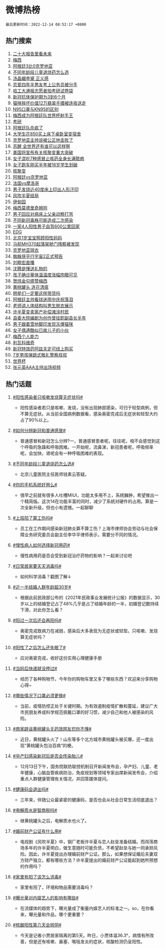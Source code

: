 # 微博热榜

`最后更新时间：2022-12-14 08:52:17 +0800`

## 热门搜索

1. [二十大报告里看未来](https://m.weibo.cn/search?containerid=100103type%3D1%26t%3D10%26q%3D%23%E4%BA%8C%E5%8D%81%E5%A4%A7%E6%8A%A5%E5%91%8A%E9%87%8C%E7%9C%8B%E6%9C%AA%E6%9D%A5%23&stream_entry_id=51&isnewpage=1&extparam=seat%3D1%26pos%3D0%26filter_type%3Drealtimehot%26dgr%3D0%26c_type%3D51%26cate%3D10103%26display_time%3D1670979135%26pre_seqid%3D16709791352219258161148&luicode=10000011&lfid=106003type%253D25%2526t%253D3%2526disable_hot%253D1%2526filter_type%253Drealtimehot)
1. [梅西](https://m.weibo.cn/search?containerid=100103type%3D1%26t%3D10%26q%3D%23%E6%A2%85%E8%A5%BF%23&stream_entry_id=31&isnewpage=1&extparam=seat%3D1%26pos%3D0%26q%3D%2523%25E6%25A2%2585%25E8%25A5%25BF%2523%26realpos%3D1%26dgr%3D0%26c_type%3D31%26cate%3D5001%26flag%3D16%26filter_type%3Drealtimehot%26lcate%3D5001%26band_rank%3D1%26display_time%3D1670979135%26pre_seqid%3D16709791352219258161148&luicode=10000011&lfid=106003type%253D25%2526t%253D3%2526disable_hot%253D1%2526filter_type%253Drealtimehot)
1. [阿根廷3比0克罗地亚](https://m.weibo.cn/search?containerid=100103type%3D1%26t%3D10%26q%3D%23%E9%98%BF%E6%A0%B9%E5%BB%B73%E6%AF%940%E5%85%8B%E7%BD%97%E5%9C%B0%E4%BA%9A%23&stream_entry_id=31&isnewpage=1&extparam=seat%3D1%26pos%3D1%26q%3D%2523%25E9%2598%25BF%25E6%25A0%25B9%25E5%25BB%25B73%25E6%25AF%25940%25E5%2585%258B%25E7%25BD%2597%25E5%259C%25B0%25E4%25BA%259A%2523%26realpos%3D2%26dgr%3D0%26c_type%3D31%26cate%3D5001%26flag%3D16%26filter_type%3Drealtimehot%26lcate%3D5001%26band_rank%3D2%26display_time%3D1670979135%26pre_seqid%3D16709791352219258161148&luicode=10000011&lfid=106003type%253D25%2526t%253D3%2526disable_hot%253D1%2526filter_type%253Drealtimehot)
1. [不同年龄段儿童退烧药怎么选](https://m.weibo.cn/search?containerid=100103type%3D1%26t%3D10%26q%3D%23%E4%B8%8D%E5%90%8C%E5%B9%B4%E9%BE%84%E6%AE%B5%E5%84%BF%E7%AB%A5%E9%80%80%E7%83%A7%E8%8D%AF%E6%80%8E%E4%B9%88%E9%80%89%23&stream_entry_id=31&isnewpage=1&extparam=seat%3D1%26pos%3D2%26q%3D%2523%25E4%25B8%258D%25E5%2590%258C%25E5%25B9%25B4%25E9%25BE%2584%25E6%25AE%25B5%25E5%2584%25BF%25E7%25AB%25A5%25E9%2580%2580%25E7%2583%25A7%25E8%258D%25AF%25E6%2580%258E%25E4%25B9%2588%25E9%2580%2589%2523%26realpos%3D3%26dgr%3D0%26c_type%3D31%26cate%3D5001%26flag%3D0%26filter_type%3Drealtimehot%26lcate%3D5001%26band_rank%3D3%26display_time%3D1670979135%26pre_seqid%3D16709791352219258161148&luicode=10000011&lfid=106003type%253D25%2526t%253D3%2526disable_hot%253D1%2526filter_type%253Drealtimehot)
1. [汤晶媚李黛 正义感](https://m.weibo.cn/search?containerid=100103type%3D1%26t%3D10%26q%3D%23%E6%B1%A4%E6%99%B6%E5%AA%9A%E6%9D%8E%E9%BB%9B+%E6%AD%A3%E4%B9%89%E6%84%9F%23&stream_entry_id=31&isnewpage=1&extparam=seat%3D1%26pos%3D3%26q%3D%2523%25E6%25B1%25A4%25E6%2599%25B6%25E5%25AA%259A%25E6%259D%258E%25E9%25BB%259B%2520%25E6%25AD%25A3%25E4%25B9%2589%25E6%2584%259F%2523%26dgr%3D0%26c_type%3D31%26cate%3D5001%26filter_type%3Drealtimehot%26lcate%3D5001%26band_rank%3D4%26topic_ad%3D1%26adid%3D174926%26display_time%3D1670979135%26pre_seqid%3D16709791352219258161148&luicode=10000011&lfid=106003type%253D25%2526t%253D3%2526disable_hot%253D1%2526filter_type%253Drealtimehot)
1. [恋爱四年半男友考上公务员被分手](https://m.weibo.cn/search?containerid=100103type%3D1%26t%3D10%26q%3D%23%E6%81%8B%E7%88%B1%E5%9B%9B%E5%B9%B4%E5%8D%8A%E7%94%B7%E5%8F%8B%E8%80%83%E4%B8%8A%E5%85%AC%E5%8A%A1%E5%91%98%E8%A2%AB%E5%88%86%E6%89%8B%23&stream_entry_id=31&isnewpage=1&extparam=seat%3D1%26pos%3D4%26q%3D%2523%25E6%2581%258B%25E7%2588%25B1%25E5%259B%259B%25E5%25B9%25B4%25E5%258D%258A%25E7%2594%25B7%25E5%258F%258B%25E8%2580%2583%25E4%25B8%258A%25E5%2585%25AC%25E5%258A%25A1%25E5%2591%2598%25E8%25A2%25AB%25E5%2588%2586%25E6%2589%258B%2523%26realpos%3D4%26dgr%3D0%26c_type%3D31%26cate%3D5001%26flag%3D1%26filter_type%3Drealtimehot%26lcate%3D5001%26band_rank%3D4%26display_time%3D1670979135%26pre_seqid%3D16709791352219258161148&luicode=10000011&lfid=106003type%253D25%2526t%253D3%2526disable_hot%253D1%2526filter_type%253Drealtimehot)
1. [哈工大通报志愿者拍考研试卷袋](https://m.weibo.cn/search?containerid=100103type%3D1%26t%3D10%26q%3D%23%E5%93%88%E5%B7%A5%E5%A4%A7%E9%80%9A%E6%8A%A5%E5%BF%97%E6%84%BF%E8%80%85%E6%8B%8D%E8%80%83%E7%A0%94%E8%AF%95%E5%8D%B7%E8%A2%8B%23&stream_entry_id=31&isnewpage=1&extparam=seat%3D1%26pos%3D5%26q%3D%2523%25E5%2593%2588%25E5%25B7%25A5%25E5%25A4%25A7%25E9%2580%259A%25E6%258A%25A5%25E5%25BF%2597%25E6%2584%25BF%25E8%2580%2585%25E6%258B%258D%25E8%2580%2583%25E7%25A0%2594%25E8%25AF%2595%25E5%258D%25B7%25E8%25A2%258B%2523%26realpos%3D5%26dgr%3D0%26c_type%3D31%26cate%3D5001%26flag%3D1%26filter_type%3Drealtimehot%26lcate%3D5001%26band_rank%3D5%26display_time%3D1670979135%26pre_seqid%3D16709791352219258161148&luicode=10000011&lfid=106003type%253D25%2526t%253D3%2526disable_hot%253D1%2526filter_type%253Drealtimehot)
1. [新冠抗体保护期为3到6个月](https://m.weibo.cn/search?containerid=100103type%3D1%26t%3D10%26q%3D%23%E6%96%B0%E5%86%A0%E6%8A%97%E4%BD%93%E4%BF%9D%E6%8A%A4%E6%9C%9F%E4%B8%BA3%E5%88%B06%E4%B8%AA%E6%9C%88%23&stream_entry_id=31&isnewpage=1&extparam=seat%3D1%26pos%3D6%26q%3D%2523%25E6%2596%25B0%25E5%2586%25A0%25E6%258A%2597%25E4%25BD%2593%25E4%25BF%259D%25E6%258A%25A4%25E6%259C%259F%25E4%25B8%25BA3%25E5%2588%25B06%25E4%25B8%25AA%25E6%259C%2588%2523%26realpos%3D6%26dgr%3D0%26c_type%3D31%26cate%3D5001%26flag%3D1%26filter_type%3Drealtimehot%26lcate%3D5001%26band_rank%3D6%26display_time%3D1670979135%26pre_seqid%3D16709791352219258161148&luicode=10000011&lfid=106003type%253D25%2526t%253D3%2526disable_hot%253D1%2526filter_type%253Drealtimehot)
1. [猫咪摔坏价值12万翡翠手镯被连夜送走](https://m.weibo.cn/search?containerid=100103type%3D1%26t%3D10%26q%3D%23%E7%8C%AB%E5%92%AA%E6%91%94%E5%9D%8F%E4%BB%B7%E5%80%BC12%E4%B8%87%E7%BF%A1%E7%BF%A0%E6%89%8B%E9%95%AF%E8%A2%AB%E8%BF%9E%E5%A4%9C%E9%80%81%E8%B5%B0%23&stream_entry_id=31&isnewpage=1&extparam=seat%3D1%26pos%3D7%26q%3D%2523%25E7%258C%25AB%25E5%2592%25AA%25E6%2591%2594%25E5%259D%258F%25E4%25BB%25B7%25E5%2580%25BC12%25E4%25B8%2587%25E7%25BF%25A1%25E7%25BF%25A0%25E6%2589%258B%25E9%2595%25AF%25E8%25A2%25AB%25E8%25BF%259E%25E5%25A4%259C%25E9%2580%2581%25E8%25B5%25B0%2523%26realpos%3D7%26dgr%3D0%26c_type%3D31%26cate%3D5001%26flag%3D1%26filter_type%3Drealtimehot%26lcate%3D5001%26band_rank%3D7%26display_time%3D1670979135%26pre_seqid%3D16709791352219258161148&luicode=10000011&lfid=106003type%253D25%2526t%253D3%2526disable_hot%253D1%2526filter_type%253Drealtimehot)
1. [N95口罩与KN95的区别](https://m.weibo.cn/search?containerid=100103type%3D1%26t%3D10%26q%3D%23N95%E5%8F%A3%E7%BD%A9%E4%B8%8EKN95%E7%9A%84%E5%8C%BA%E5%88%AB%23&stream_entry_id=31&isnewpage=1&extparam=seat%3D1%26pos%3D8%26q%3D%2523N95%25E5%258F%25A3%25E7%25BD%25A9%25E4%25B8%258EKN95%25E7%259A%2584%25E5%258C%25BA%25E5%2588%25AB%2523%26realpos%3D8%26dgr%3D0%26c_type%3D31%26cate%3D5001%26flag%3D16%26filter_type%3Drealtimehot%26lcate%3D5001%26band_rank%3D8%26display_time%3D1670979135%26pre_seqid%3D16709791352219258161148&luicode=10000011&lfid=106003type%253D25%2526t%253D3%2526disable_hot%253D1%2526filter_type%253Drealtimehot)
1. [梅西成为阿根廷队世界杯射手王](https://m.weibo.cn/search?containerid=100103type%3D1%26t%3D10%26q%3D%23%E6%A2%85%E8%A5%BF%E6%88%90%E4%B8%BA%E9%98%BF%E6%A0%B9%E5%BB%B7%E9%98%9F%E4%B8%96%E7%95%8C%E6%9D%AF%E5%B0%84%E6%89%8B%E7%8E%8B%23&stream_entry_id=31&isnewpage=1&extparam=seat%3D1%26pos%3D9%26q%3D%2523%25E6%25A2%2585%25E8%25A5%25BF%25E6%2588%2590%25E4%25B8%25BA%25E9%2598%25BF%25E6%25A0%25B9%25E5%25BB%25B7%25E9%2598%259F%25E4%25B8%2596%25E7%2595%258C%25E6%259D%25AF%25E5%25B0%2584%25E6%2589%258B%25E7%258E%258B%2523%26realpos%3D9%26dgr%3D0%26c_type%3D31%26cate%3D5001%26flag%3D0%26filter_type%3Drealtimehot%26lcate%3D5001%26band_rank%3D9%26display_time%3D1670979135%26pre_seqid%3D16709791352219258161148&luicode=10000011&lfid=106003type%253D25%2526t%253D3%2526disable_hot%253D1%2526filter_type%253Drealtimehot)
1. [考研](https://m.weibo.cn/search?containerid=100103type%3D1%26t%3D10%26q%3D%E8%80%83%E7%A0%94&stream_entry_id=31&isnewpage=1&extparam=seat%3D1%26pos%3D10%26q%3D%25E8%2580%2583%25E7%25A0%2594%26realpos%3D10%26dgr%3D0%26c_type%3D31%26cate%3D5001%26flag%3D1%26filter_type%3Drealtimehot%26lcate%3D5001%26band_rank%3D10%26display_time%3D1670979135%26pre_seqid%3D16709791352219258161148&luicode=10000011&lfid=106003type%253D25%2526t%253D3%2526disable_hot%253D1%2526filter_type%253Drealtimehot)
1. [阿根廷队杀疯了](https://m.weibo.cn/search?containerid=100103type%3D1%26t%3D10%26q%3D%23%E9%98%BF%E6%A0%B9%E5%BB%B7%E9%98%9F%E6%9D%80%E7%96%AF%E4%BA%86%23&stream_entry_id=31&isnewpage=1&extparam=seat%3D1%26pos%3D11%26q%3D%2523%25E9%2598%25BF%25E6%25A0%25B9%25E5%25BB%25B7%25E9%2598%259F%25E6%259D%2580%25E7%2596%25AF%25E4%25BA%2586%2523%26realpos%3D11%26dgr%3D0%26c_type%3D31%26cate%3D5001%26flag%3D0%26filter_type%3Drealtimehot%26lcate%3D5001%26band_rank%3D11%26display_time%3D1670979135%26pre_seqid%3D16709791352219258161148&luicode=10000011&lfid=106003type%253D25%2526t%253D3%2526disable_hot%253D1%2526filter_type%253Drealtimehot)
1. [大学生花850买上床下桌卧室变宿舍](https://m.weibo.cn/search?containerid=100103type%3D1%26t%3D10%26q%3D%23%E5%A4%A7%E5%AD%A6%E7%94%9F%E8%8A%B1850%E4%B9%B0%E4%B8%8A%E5%BA%8A%E4%B8%8B%E6%A1%8C%E5%8D%A7%E5%AE%A4%E5%8F%98%E5%AE%BF%E8%88%8D%23&stream_entry_id=31&isnewpage=1&extparam=seat%3D1%26pos%3D12%26q%3D%2523%25E5%25A4%25A7%25E5%25AD%25A6%25E7%2594%259F%25E8%258A%25B1850%25E4%25B9%25B0%25E4%25B8%258A%25E5%25BA%258A%25E4%25B8%258B%25E6%25A1%258C%25E5%258D%25A7%25E5%25AE%25A4%25E5%258F%2598%25E5%25AE%25BF%25E8%2588%258D%2523%26realpos%3D12%26dgr%3D0%26c_type%3D31%26cate%3D5001%26flag%3D1%26filter_type%3Drealtimehot%26lcate%3D5001%26band_rank%3D12%26display_time%3D1670979135%26pre_seqid%3D16709791352219258161148&luicode=10000011&lfid=106003type%253D25%2526t%253D3%2526disable_hot%253D1%2526filter_type%253Drealtimehot)
1. [克罗地亚主帅说被公正地击败了](https://m.weibo.cn/search?containerid=100103type%3D1%26t%3D10%26q%3D%23%E5%85%8B%E7%BD%97%E5%9C%B0%E4%BA%9A%E4%B8%BB%E5%B8%85%E8%AF%B4%E8%A2%AB%E5%85%AC%E6%AD%A3%E5%9C%B0%E5%87%BB%E8%B4%A5%E4%BA%86%23&stream_entry_id=31&isnewpage=1&extparam=seat%3D1%26pos%3D13%26q%3D%2523%25E5%2585%258B%25E7%25BD%2597%25E5%259C%25B0%25E4%25BA%259A%25E4%25B8%25BB%25E5%25B8%2585%25E8%25AF%25B4%25E8%25A2%25AB%25E5%2585%25AC%25E6%25AD%25A3%25E5%259C%25B0%25E5%2587%25BB%25E8%25B4%25A5%25E4%25BA%2586%2523%26realpos%3D13%26dgr%3D0%26c_type%3D31%26cate%3D5001%26flag%3D1%26filter_type%3Drealtimehot%26lcate%3D5001%26band_rank%3D13%26display_time%3D1670979135%26pre_seqid%3D16709791352219258161148&luicode=10000011&lfid=106003type%253D25%2526t%253D3%2526disable_hot%253D1%2526filter_type%253Drealtimehot)
1. [苏醒 全世界还有谁可以这样啊](https://m.weibo.cn/search?containerid=100103type%3D1%26t%3D10%26q%3D%E8%8B%8F%E9%86%92+%E5%85%A8%E4%B8%96%E7%95%8C%E8%BF%98%E6%9C%89%E8%B0%81%E5%8F%AF%E4%BB%A5%E8%BF%99%E6%A0%B7%E5%95%8A&stream_entry_id=31&isnewpage=1&extparam=seat%3D1%26pos%3D14%26q%3D%25E8%258B%258F%25E9%2586%2592%2520%25E5%2585%25A8%25E4%25B8%2596%25E7%2595%258C%25E8%25BF%2598%25E6%259C%2589%25E8%25B0%2581%25E5%258F%25AF%25E4%25BB%25A5%25E8%25BF%2599%25E6%25A0%25B7%25E5%2595%258A%26realpos%3D14%26dgr%3D0%26c_type%3D31%26cate%3D5001%26flag%3D1%26filter_type%3Drealtimehot%26lcate%3D5001%26band_rank%3D14%26display_time%3D1670979135%26pre_seqid%3D16709791352219258161148&luicode=10000011&lfid=106003type%253D25%2526t%253D3%2526disable_hot%253D1%2526filter_type%253Drealtimehot)
1. [美国将宣布有关核聚变重大突破](https://m.weibo.cn/search?containerid=100103type%3D1%26t%3D10%26q%3D%23%E7%BE%8E%E5%9B%BD%E5%B0%86%E5%AE%A3%E5%B8%83%E6%9C%89%E5%85%B3%E6%A0%B8%E8%81%9A%E5%8F%98%E9%87%8D%E5%A4%A7%E7%AA%81%E7%A0%B4%23&stream_entry_id=31&isnewpage=1&extparam=seat%3D1%26pos%3D15%26q%3D%2523%25E7%25BE%258E%25E5%259B%25BD%25E5%25B0%2586%25E5%25AE%25A3%25E5%25B8%2583%25E6%259C%2589%25E5%2585%25B3%25E6%25A0%25B8%25E8%2581%259A%25E5%258F%2598%25E9%2587%258D%25E5%25A4%25A7%25E7%25AA%2581%25E7%25A0%25B4%2523%26realpos%3D15%26dgr%3D0%26c_type%3D31%26cate%3D5001%26flag%3D1%26filter_type%3Drealtimehot%26lcate%3D5001%26band_rank%3D15%26display_time%3D1670979135%26pre_seqid%3D16709791352219258161148&luicode=10000011&lfid=106003type%253D25%2526t%253D3%2526disable_hot%253D1%2526filter_type%253Drealtimehot)
1. [女子混吃7种感冒止咳药全身长满脓疱](https://m.weibo.cn/search?containerid=100103type%3D1%26t%3D10%26q%3D%23%E5%A5%B3%E5%AD%90%E6%B7%B7%E5%90%837%E7%A7%8D%E6%84%9F%E5%86%92%E6%AD%A2%E5%92%B3%E8%8D%AF%E5%85%A8%E8%BA%AB%E9%95%BF%E6%BB%A1%E8%84%93%E7%96%B1%23&stream_entry_id=31&isnewpage=1&extparam=seat%3D1%26pos%3D16%26q%3D%2523%25E5%25A5%25B3%25E5%25AD%2590%25E6%25B7%25B7%25E5%2590%25837%25E7%25A7%258D%25E6%2584%259F%25E5%2586%2592%25E6%25AD%25A2%25E5%2592%25B3%25E8%258D%25AF%25E5%2585%25A8%25E8%25BA%25AB%25E9%2595%25BF%25E6%25BB%25A1%25E8%2584%2593%25E7%2596%25B1%2523%26realpos%3D16%26dgr%3D0%26c_type%3D31%26cate%3D5001%26flag%3D0%26filter_type%3Drealtimehot%26lcate%3D5001%26band_rank%3D16%26display_time%3D1670979135%26pre_seqid%3D16709791352219258161148&luicode=10000011&lfid=106003type%253D25%2526t%253D3%2526disable_hot%253D1%2526filter_type%253Drealtimehot)
1. [女子跑车刚买半年被16岁学生划破](https://m.weibo.cn/search?containerid=100103type%3D1%26t%3D10%26q%3D%23%E5%A5%B3%E5%AD%90%E8%B7%91%E8%BD%A6%E5%88%9A%E4%B9%B0%E5%8D%8A%E5%B9%B4%E8%A2%AB16%E5%B2%81%E5%AD%A6%E7%94%9F%E5%88%92%E7%A0%B4%23&stream_entry_id=31&isnewpage=1&extparam=seat%3D1%26pos%3D17%26q%3D%2523%25E5%25A5%25B3%25E5%25AD%2590%25E8%25B7%2591%25E8%25BD%25A6%25E5%2588%259A%25E4%25B9%25B0%25E5%258D%258A%25E5%25B9%25B4%25E8%25A2%25AB16%25E5%25B2%2581%25E5%25AD%25A6%25E7%2594%259F%25E5%2588%2592%25E7%25A0%25B4%2523%26realpos%3D17%26dgr%3D0%26c_type%3D31%26cate%3D5001%26flag%3D1%26filter_type%3Drealtimehot%26lcate%3D5001%26band_rank%3D17%26display_time%3D1670979135%26pre_seqid%3D16709791352219258161148&luicode=10000011&lfid=106003type%253D25%2526t%253D3%2526disable_hot%253D1%2526filter_type%253Drealtimehot)
1. [核聚变](https://m.weibo.cn/search?containerid=100103type%3D1%26t%3D10%26q%3D%E6%A0%B8%E8%81%9A%E5%8F%98&stream_entry_id=31&isnewpage=1&extparam=seat%3D1%26pos%3D18%26q%3D%25E6%25A0%25B8%25E8%2581%259A%25E5%258F%2598%26realpos%3D18%26dgr%3D0%26c_type%3D31%26cate%3D5001%26flag%3D1%26filter_type%3Drealtimehot%26lcate%3D5001%26band_rank%3D18%26display_time%3D1670979135%26pre_seqid%3D16709791352219258161148&luicode=10000011&lfid=106003type%253D25%2526t%253D3%2526disable_hot%253D1%2526filter_type%253Drealtimehot)
1. [阿根廷vs克罗地亚](https://m.weibo.cn/search?containerid=100103type%3D1%26t%3D10%26q%3D%23%E9%98%BF%E6%A0%B9%E5%BB%B7vs%E5%85%8B%E7%BD%97%E5%9C%B0%E4%BA%9A%23&stream_entry_id=31&isnewpage=1&extparam=seat%3D1%26pos%3D19%26q%3D%2523%25E9%2598%25BF%25E6%25A0%25B9%25E5%25BB%25B7vs%25E5%2585%258B%25E7%25BD%2597%25E5%259C%25B0%25E4%25BA%259A%2523%26realpos%3D19%26dgr%3D0%26c_type%3D31%26cate%3D5001%26flag%3D0%26filter_type%3Drealtimehot%26lcate%3D5001%26band_rank%3D19%26display_time%3D1670979135%26pre_seqid%3D16709791352219258161148&luicode=10000011&lfid=106003type%253D25%2526t%253D3%2526disable_hot%253D1%2526filter_type%253Drealtimehot)
1. [法国vs摩洛哥](https://m.weibo.cn/search?containerid=100103type%3D1%26t%3D10%26q%3D%23%E6%B3%95%E5%9B%BDvs%E6%91%A9%E6%B4%9B%E5%93%A5%23&stream_entry_id=31&isnewpage=1&extparam=seat%3D1%26pos%3D20%26q%3D%2523%25E6%25B3%2595%25E5%259B%25BDvs%25E6%2591%25A9%25E6%25B4%259B%25E5%2593%25A5%2523%26realpos%3D20%26dgr%3D0%26c_type%3D31%26cate%3D5001%26flag%3D0%26filter_type%3Drealtimehot%26lcate%3D5001%26band_rank%3D20%26display_time%3D1670979135%26pre_seqid%3D16709791352219258161148&luicode=10000011&lfid=106003type%253D25%2526t%253D3%2526disable_hot%253D1%2526filter_type%253Drealtimehot)
1. [男子发烧近40度床上印出人形汗印](https://m.weibo.cn/search?containerid=100103type%3D1%26t%3D10%26q%3D%23%E7%94%B7%E5%AD%90%E5%8F%91%E7%83%A7%E8%BF%9140%E5%BA%A6%E5%BA%8A%E4%B8%8A%E5%8D%B0%E5%87%BA%E4%BA%BA%E5%BD%A2%E6%B1%97%E5%8D%B0%23&stream_entry_id=31&isnewpage=1&extparam=seat%3D1%26pos%3D21%26q%3D%2523%25E7%2594%25B7%25E5%25AD%2590%25E5%258F%2591%25E7%2583%25A7%25E8%25BF%259140%25E5%25BA%25A6%25E5%25BA%258A%25E4%25B8%258A%25E5%258D%25B0%25E5%2587%25BA%25E4%25BA%25BA%25E5%25BD%25A2%25E6%25B1%2597%25E5%258D%25B0%2523%26realpos%3D21%26dgr%3D0%26c_type%3D31%26cate%3D5001%26flag%3D2%26filter_type%3Drealtimehot%26lcate%3D5001%26band_rank%3D21%26display_time%3D1670979135%26pre_seqid%3D16709791352219258161148&luicode=10000011&lfid=106003type%253D25%2526t%253D3%2526disable_hot%253D1%2526filter_type%253Drealtimehot)
1. [风吹半夏结局](https://m.weibo.cn/search?containerid=100103type%3D1%26t%3D10%26q%3D%E9%A3%8E%E5%90%B9%E5%8D%8A%E5%A4%8F%E7%BB%93%E5%B1%80&stream_entry_id=31&isnewpage=1&extparam=seat%3D1%26pos%3D22%26q%3D%25E9%25A3%258E%25E5%2590%25B9%25E5%258D%258A%25E5%25A4%258F%25E7%25BB%2593%25E5%25B1%2580%26realpos%3D22%26dgr%3D0%26c_type%3D31%26cate%3D5001%26flag%3D0%26filter_type%3Drealtimehot%26lcate%3D5001%26band_rank%3D22%26display_time%3D1670979135%26pre_seqid%3D16709791352219258161148&luicode=10000011&lfid=106003type%253D25%2526t%253D3%2526disable_hot%253D1%2526filter_type%253Drealtimehot)
1. [伊甸园](https://m.weibo.cn/search?containerid=100103type%3D1%26t%3D10%26q%3D%E4%BC%8A%E7%94%B8%E5%9B%AD&stream_entry_id=31&isnewpage=1&extparam=seat%3D1%26pos%3D23%26q%3D%25E4%25BC%258A%25E7%2594%25B8%25E5%259B%25AD%26realpos%3D23%26dgr%3D0%26c_type%3D31%26cate%3D5001%26flag%3D0%26filter_type%3Drealtimehot%26lcate%3D5001%26band_rank%3D23%26display_time%3D1670979135%26pre_seqid%3D16709791352219258161148&luicode=10000011&lfid=106003type%253D25%2526t%253D3%2526disable_hot%253D1%2526filter_type%253Drealtimehot)
1. [梅西莫德里奇拥抱](https://m.weibo.cn/search?containerid=100103type%3D1%26t%3D10%26q%3D%23%E6%A2%85%E8%A5%BF%E8%8E%AB%E5%BE%B7%E9%87%8C%E5%A5%87%E6%8B%A5%E6%8A%B1%23&stream_entry_id=31&isnewpage=1&extparam=seat%3D1%26pos%3D24%26q%3D%2523%25E6%25A2%2585%25E8%25A5%25BF%25E8%258E%25AB%25E5%25BE%25B7%25E9%2587%258C%25E5%25A5%2587%25E6%258B%25A5%25E6%258A%25B1%2523%26realpos%3D24%26dgr%3D0%26c_type%3D31%26cate%3D5001%26flag%3D0%26filter_type%3Drealtimehot%26lcate%3D5001%26band_rank%3D24%26display_time%3D1670979135%26pre_seqid%3D16709791352219258161148&luicode=10000011&lfid=106003type%253D25%2526t%253D3%2526disable_hot%253D1%2526filter_type%253Drealtimehot)
1. [男子回应对病床上父亲动粗打骂](https://m.weibo.cn/search?containerid=100103type%3D1%26t%3D10%26q%3D%23%E7%94%B7%E5%AD%90%E5%9B%9E%E5%BA%94%E5%AF%B9%E7%97%85%E5%BA%8A%E4%B8%8A%E7%88%B6%E4%BA%B2%E5%8A%A8%E7%B2%97%E6%89%93%E9%AA%82%23&stream_entry_id=31&isnewpage=1&extparam=seat%3D1%26pos%3D25%26q%3D%2523%25E7%2594%25B7%25E5%25AD%2590%25E5%259B%259E%25E5%25BA%2594%25E5%25AF%25B9%25E7%2597%2585%25E5%25BA%258A%25E4%25B8%258A%25E7%2588%25B6%25E4%25BA%25B2%25E5%258A%25A8%25E7%25B2%2597%25E6%2589%2593%25E9%25AA%2582%2523%26realpos%3D25%26dgr%3D0%26c_type%3D31%26cate%3D5001%26flag%3D1%26filter_type%3Drealtimehot%26lcate%3D5001%26band_rank%3D25%26display_time%3D1670979135%26pre_seqid%3D16709791352219258161148&luicode=10000011&lfid=106003type%253D25%2526t%253D3%2526disable_hot%253D1%2526filter_type%253Drealtimehot)
1. [不同新冠毒株可能造成二次感染](https://m.weibo.cn/search?containerid=100103type%3D1%26t%3D10%26q%3D%23%E4%B8%8D%E5%90%8C%E6%96%B0%E5%86%A0%E6%AF%92%E6%A0%AA%E5%8F%AF%E8%83%BD%E9%80%A0%E6%88%90%E4%BA%8C%E6%AC%A1%E6%84%9F%E6%9F%93%23&stream_entry_id=31&isnewpage=1&extparam=seat%3D1%26pos%3D26%26q%3D%2523%25E4%25B8%258D%25E5%2590%258C%25E6%2596%25B0%25E5%2586%25A0%25E6%25AF%2592%25E6%25A0%25AA%25E5%258F%25AF%25E8%2583%25BD%25E9%2580%25A0%25E6%2588%2590%25E4%25BA%258C%25E6%25AC%25A1%25E6%2584%259F%25E6%259F%2593%2523%26realpos%3D26%26dgr%3D0%26c_type%3D31%26cate%3D5001%26flag%3D1%26filter_type%3Drealtimehot%26lcate%3D5001%26band_rank%3D26%26display_time%3D1670979135%26pre_seqid%3D16709791352219258161148&luicode=10000011&lfid=106003type%253D25%2526t%253D3%2526disable_hot%253D1%2526filter_type%253Drealtimehot)
1. [一家4人阳性男子自驾600公里回家](https://m.weibo.cn/search?containerid=100103type%3D1%26t%3D10%26q%3D%23%E4%B8%80%E5%AE%B64%E4%BA%BA%E9%98%B3%E6%80%A7%E7%94%B7%E5%AD%90%E8%87%AA%E9%A9%BE600%E5%85%AC%E9%87%8C%E5%9B%9E%E5%AE%B6%23&stream_entry_id=31&isnewpage=1&extparam=seat%3D1%26pos%3D27%26q%3D%2523%25E4%25B8%2580%25E5%25AE%25B64%25E4%25BA%25BA%25E9%2598%25B3%25E6%2580%25A7%25E7%2594%25B7%25E5%25AD%2590%25E8%2587%25AA%25E9%25A9%25BE600%25E5%2585%25AC%25E9%2587%258C%25E5%259B%259E%25E5%25AE%25B6%2523%26realpos%3D27%26dgr%3D0%26c_type%3D31%26cate%3D5001%26flag%3D0%26filter_type%3Drealtimehot%26lcate%3D5001%26band_rank%3D27%26display_time%3D1670979135%26pre_seqid%3D16709791352219258161148&luicode=10000011&lfid=106003type%253D25%2526t%253D3%2526disable_hot%253D1%2526filter_type%253Drealtimehot)
1. [EDG](https://m.weibo.cn/search?containerid=100103type%3D1%26t%3D10%26q%3DEDG&stream_entry_id=31&isnewpage=1&extparam=seat%3D1%26pos%3D28%26q%3DEDG%26realpos%3D28%26dgr%3D0%26c_type%3D31%26cate%3D5001%26flag%3D1%26filter_type%3Drealtimehot%26lcate%3D5001%26band_rank%3D28%26display_time%3D1670979135%26pre_seqid%3D16709791352219258161148&luicode=10000011&lfid=106003type%253D25%2526t%253D3%2526disable_hot%253D1%2526filter_type%253Drealtimehot)
1. [北京1岁宝宝照顾阳性妈妈](https://m.weibo.cn/search?containerid=100103type%3D1%26t%3D10%26q%3D%23%E5%8C%97%E4%BA%AC1%E5%B2%81%E5%AE%9D%E5%AE%9D%E7%85%A7%E9%A1%BE%E9%98%B3%E6%80%A7%E5%A6%88%E5%A6%88%23&stream_entry_id=31&isnewpage=1&extparam=seat%3D1%26pos%3D29%26q%3D%2523%25E5%258C%2597%25E4%25BA%25AC1%25E5%25B2%2581%25E5%25AE%259D%25E5%25AE%259D%25E7%2585%25A7%25E9%25A1%25BE%25E9%2598%25B3%25E6%2580%25A7%25E5%25A6%2588%25E5%25A6%2588%2523%26realpos%3D29%26dgr%3D0%26c_type%3D31%26cate%3D5001%26flag%3D0%26filter_type%3Drealtimehot%26lcate%3D5001%26band_rank%3D29%26display_time%3D1670979135%26pre_seqid%3D16709791352219258161148&luicode=10000011&lfid=106003type%253D25%2526t%253D3%2526disable_hot%253D1%2526filter_type%253Drealtimehot)
1. [马航MH370起落架舱门残骸被发现](https://m.weibo.cn/search?containerid=100103type%3D1%26t%3D10%26q%3D%23%E9%A9%AC%E8%88%AAMH370%E8%B5%B7%E8%90%BD%E6%9E%B6%E8%88%B1%E9%97%A8%E6%AE%8B%E9%AA%B8%E8%A2%AB%E5%8F%91%E7%8E%B0%23&stream_entry_id=31&isnewpage=1&extparam=seat%3D1%26pos%3D30%26q%3D%2523%25E9%25A9%25AC%25E8%2588%25AAMH370%25E8%25B5%25B7%25E8%2590%25BD%25E6%259E%25B6%25E8%2588%25B1%25E9%2597%25A8%25E6%25AE%258B%25E9%25AA%25B8%25E8%25A2%25AB%25E5%258F%2591%25E7%258E%25B0%2523%26realpos%3D30%26dgr%3D0%26c_type%3D31%26cate%3D5001%26flag%3D0%26filter_type%3Drealtimehot%26lcate%3D5001%26band_rank%3D30%26display_time%3D1670979135%26pre_seqid%3D16709791352219258161148&luicode=10000011&lfid=106003type%253D25%2526t%253D3%2526disable_hot%253D1%2526filter_type%253Drealtimehot)
1. [克罗地亚球衣](https://m.weibo.cn/search?containerid=100103type%3D1%26t%3D10%26q%3D%E5%85%8B%E7%BD%97%E5%9C%B0%E4%BA%9A%E7%90%83%E8%A1%A3&stream_entry_id=31&isnewpage=1&extparam=seat%3D1%26pos%3D31%26q%3D%25E5%2585%258B%25E7%25BD%2597%25E5%259C%25B0%25E4%25BA%259A%25E7%2590%2583%25E8%25A1%25A3%26realpos%3D31%26dgr%3D0%26c_type%3D31%26cate%3D5001%26flag%3D0%26filter_type%3Drealtimehot%26lcate%3D5001%26band_rank%3D31%26display_time%3D1670979135%26pre_seqid%3D16709791352219258161148&luicode=10000011&lfid=106003type%253D25%2526t%253D3%2526disable_hot%253D1%2526filter_type%253Drealtimehot)
1. [蜘蛛侠平行宇宙2正式预告](https://m.weibo.cn/search?containerid=100103type%3D1%26t%3D10%26q%3D%23%E8%9C%98%E8%9B%9B%E4%BE%A0%E5%B9%B3%E8%A1%8C%E5%AE%87%E5%AE%992%E6%AD%A3%E5%BC%8F%E9%A2%84%E5%91%8A%23&stream_entry_id=31&isnewpage=1&extparam=seat%3D1%26pos%3D32%26q%3D%2523%25E8%259C%2598%25E8%259B%259B%25E4%25BE%25A0%25E5%25B9%25B3%25E8%25A1%258C%25E5%25AE%2587%25E5%25AE%25992%25E6%25AD%25A3%25E5%25BC%258F%25E9%25A2%2584%25E5%2591%258A%2523%26realpos%3D32%26dgr%3D0%26c_type%3D31%26cate%3D5001%26flag%3D1%26filter_type%3Drealtimehot%26lcate%3D5001%26band_rank%3D32%26display_time%3D1670979135%26pre_seqid%3D16709791352219258161148&luicode=10000011&lfid=106003type%253D25%2526t%253D3%2526disable_hot%253D1%2526filter_type%253Drealtimehot)
1. [刘畊宏直播](https://m.weibo.cn/search?containerid=100103type%3D1%26t%3D10%26q%3D%23%E5%88%98%E7%95%8A%E5%AE%8F%E7%9B%B4%E6%92%AD%23&stream_entry_id=31&isnewpage=1&extparam=seat%3D1%26pos%3D33%26q%3D%2523%25E5%2588%2598%25E7%2595%258A%25E5%25AE%258F%25E7%259B%25B4%25E6%2592%25AD%2523%26realpos%3D33%26dgr%3D0%26c_type%3D31%26cate%3D5001%26flag%3D0%26filter_type%3Drealtimehot%26lcate%3D5001%26band_rank%3D33%26display_time%3D1670979135%26pre_seqid%3D16709791352219258161148&luicode=10000011&lfid=106003type%253D25%2526t%253D3%2526disable_hot%253D1%2526filter_type%253Drealtimehot)
1. [沈腾是懂送礼物的](https://m.weibo.cn/search?containerid=100103type%3D1%26t%3D10%26q%3D%23%E6%B2%88%E8%85%BE%E6%98%AF%E6%87%82%E9%80%81%E7%A4%BC%E7%89%A9%E7%9A%84%23&stream_entry_id=31&isnewpage=1&extparam=seat%3D1%26pos%3D34%26q%3D%2523%25E6%25B2%2588%25E8%2585%25BE%25E6%2598%25AF%25E6%2587%2582%25E9%2580%2581%25E7%25A4%25BC%25E7%2589%25A9%25E7%259A%2584%2523%26realpos%3D34%26dgr%3D0%26c_type%3D31%26cate%3D5001%26flag%3D0%26filter_type%3Drealtimehot%26lcate%3D5001%26band_rank%3D34%26display_time%3D1670979135%26pre_seqid%3D16709791352219258161148&luicode=10000011&lfid=106003type%253D25%2526t%253D3%2526disable_hot%253D1%2526filter_type%253Drealtimehot)
1. [孩子确诊量体温温度涨幅肉眼可见](https://m.weibo.cn/search?containerid=100103type%3D1%26t%3D10%26q%3D%23%E5%AD%A9%E5%AD%90%E7%A1%AE%E8%AF%8A%E9%87%8F%E4%BD%93%E6%B8%A9%E6%B8%A9%E5%BA%A6%E6%B6%A8%E5%B9%85%E8%82%89%E7%9C%BC%E5%8F%AF%E8%A7%81%23&stream_entry_id=31&isnewpage=1&extparam=seat%3D1%26pos%3D35%26q%3D%2523%25E5%25AD%25A9%25E5%25AD%2590%25E7%25A1%25AE%25E8%25AF%258A%25E9%2587%258F%25E4%25BD%2593%25E6%25B8%25A9%25E6%25B8%25A9%25E5%25BA%25A6%25E6%25B6%25A8%25E5%25B9%2585%25E8%2582%2589%25E7%259C%25BC%25E5%258F%25AF%25E8%25A7%2581%2523%26realpos%3D35%26dgr%3D0%26c_type%3D31%26cate%3D5001%26flag%3D0%26filter_type%3Drealtimehot%26lcate%3D5001%26band_rank%3D35%26display_time%3D1670979135%26pre_seqid%3D16709791352219258161148&luicode=10000011&lfid=106003type%253D25%2526t%253D3%2526disable_hot%253D1%2526filter_type%253Drealtimehot)
1. [贺炜金句盛赞梅西](https://m.weibo.cn/search?containerid=100103type%3D1%26t%3D10%26q%3D%23%E8%B4%BA%E7%82%9C%E9%87%91%E5%8F%A5%E7%9B%9B%E8%B5%9E%E6%A2%85%E8%A5%BF%23&stream_entry_id=31&isnewpage=1&extparam=seat%3D1%26pos%3D36%26q%3D%2523%25E8%25B4%25BA%25E7%2582%259C%25E9%2587%2591%25E5%258F%25A5%25E7%259B%259B%25E8%25B5%259E%25E6%25A2%2585%25E8%25A5%25BF%2523%26realpos%3D36%26dgr%3D0%26c_type%3D31%26cate%3D5001%26flag%3D1%26filter_type%3Drealtimehot%26lcate%3D5001%26band_rank%3D36%26display_time%3D1670979135%26pre_seqid%3D16709791352219258161148&luicode=10000011&lfid=106003type%253D25%2526t%253D3%2526disable_hot%253D1%2526filter_type%253Drealtimehot)
1. [黄桃罐头 连花清瘟](https://m.weibo.cn/search?containerid=100103type%3D1%26t%3D10%26q%3D%E9%BB%84%E6%A1%83%E7%BD%90%E5%A4%B4+%E8%BF%9E%E8%8A%B1%E6%B8%85%E7%98%9F&stream_entry_id=31&isnewpage=1&extparam=seat%3D1%26pos%3D37%26q%3D%25E9%25BB%2584%25E6%25A1%2583%25E7%25BD%2590%25E5%25A4%25B4%2520%25E8%25BF%259E%25E8%258A%25B1%25E6%25B8%2585%25E7%2598%259F%26realpos%3D37%26dgr%3D0%26c_type%3D31%26cate%3D5001%26flag%3D0%26filter_type%3Drealtimehot%26lcate%3D5001%26band_rank%3D37%26display_time%3D1670979135%26pre_seqid%3D16709791352219258161148&luicode=10000011&lfid=106003type%253D25%2526t%253D3%2526disable_hot%253D1%2526filter_type%253Drealtimehot)
1. [明星们一定要这样带货吗](https://m.weibo.cn/search?containerid=100103type%3D1%26t%3D10%26q%3D%23%E6%98%8E%E6%98%9F%E4%BB%AC%E4%B8%80%E5%AE%9A%E8%A6%81%E8%BF%99%E6%A0%B7%E5%B8%A6%E8%B4%A7%E5%90%97%23&stream_entry_id=31&isnewpage=1&extparam=seat%3D1%26pos%3D38%26q%3D%2523%25E6%2598%258E%25E6%2598%259F%25E4%25BB%25AC%25E4%25B8%2580%25E5%25AE%259A%25E8%25A6%2581%25E8%25BF%2599%25E6%25A0%25B7%25E5%25B8%25A6%25E8%25B4%25A7%25E5%2590%2597%2523%26realpos%3D38%26dgr%3D0%26c_type%3D31%26cate%3D5001%26flag%3D0%26filter_type%3Drealtimehot%26lcate%3D5001%26band_rank%3D38%26display_time%3D1670979135%26pre_seqid%3D16709791352219258161148&luicode=10000011&lfid=106003type%253D25%2526t%253D3%2526disable_hot%253D1%2526filter_type%253Drealtimehot)
1. [阿根廷主帅看球迷雨中庆祝落泪](https://m.weibo.cn/search?containerid=100103type%3D1%26t%3D10%26q%3D%23%E9%98%BF%E6%A0%B9%E5%BB%B7%E4%B8%BB%E5%B8%85%E7%9C%8B%E7%90%83%E8%BF%B7%E9%9B%A8%E4%B8%AD%E5%BA%86%E7%A5%9D%E8%90%BD%E6%B3%AA%23&stream_entry_id=31&isnewpage=1&extparam=seat%3D1%26pos%3D39%26q%3D%2523%25E9%2598%25BF%25E6%25A0%25B9%25E5%25BB%25B7%25E4%25B8%25BB%25E5%25B8%2585%25E7%259C%258B%25E7%2590%2583%25E8%25BF%25B7%25E9%259B%25A8%25E4%25B8%25AD%25E5%25BA%2586%25E7%25A5%259D%25E8%2590%25BD%25E6%25B3%25AA%2523%26realpos%3D39%26dgr%3D0%26c_type%3D31%26cate%3D5001%26flag%3D0%26filter_type%3Drealtimehot%26lcate%3D5001%26band_rank%3D39%26display_time%3D1670979135%26pre_seqid%3D16709791352219258161148&luicode=10000011&lfid=106003type%253D25%2526t%253D3%2526disable_hot%253D1%2526filter_type%253Drealtimehot)
1. [老师讲人体结构叫男生脱衣展示](https://m.weibo.cn/search?containerid=100103type%3D1%26t%3D10%26q%3D%23%E8%80%81%E5%B8%88%E8%AE%B2%E4%BA%BA%E4%BD%93%E7%BB%93%E6%9E%84%E5%8F%AB%E7%94%B7%E7%94%9F%E8%84%B1%E8%A1%A3%E5%B1%95%E7%A4%BA%23&stream_entry_id=31&isnewpage=1&extparam=seat%3D1%26pos%3D40%26q%3D%2523%25E8%2580%2581%25E5%25B8%2588%25E8%25AE%25B2%25E4%25BA%25BA%25E4%25BD%2593%25E7%25BB%2593%25E6%259E%2584%25E5%258F%25AB%25E7%2594%25B7%25E7%2594%259F%25E8%2584%25B1%25E8%25A1%25A3%25E5%25B1%2595%25E7%25A4%25BA%2523%26realpos%3D40%26dgr%3D0%26c_type%3D31%26cate%3D5001%26flag%3D0%26filter_type%3Drealtimehot%26lcate%3D5001%26band_rank%3D40%26display_time%3D1670979135%26pre_seqid%3D16709791352219258161148&luicode=10000011&lfid=106003type%253D25%2526t%253D3%2526disable_hot%253D1%2526filter_type%253Drealtimehot)
1. [许半夏变卖家产补偿滩涂村民](https://m.weibo.cn/search?containerid=100103type%3D1%26t%3D10%26q%3D%23%E8%AE%B8%E5%8D%8A%E5%A4%8F%E5%8F%98%E5%8D%96%E5%AE%B6%E4%BA%A7%E8%A1%A5%E5%81%BF%E6%BB%A9%E6%B6%82%E6%9D%91%E6%B0%91%23&stream_entry_id=31&isnewpage=1&extparam=seat%3D1%26pos%3D41%26q%3D%2523%25E8%25AE%25B8%25E5%258D%258A%25E5%25A4%258F%25E5%258F%2598%25E5%258D%2596%25E5%25AE%25B6%25E4%25BA%25A7%25E8%25A1%25A5%25E5%2581%25BF%25E6%25BB%25A9%25E6%25B6%2582%25E6%259D%2591%25E6%25B0%2591%2523%26realpos%3D41%26dgr%3D0%26c_type%3D31%26cate%3D5001%26flag%3D0%26filter_type%3Drealtimehot%26lcate%3D5001%26band_rank%3D41%26display_time%3D1670979135%26pre_seqid%3D16709791352219258161148&luicode=10000011&lfid=106003type%253D25%2526t%253D3%2526disable_hot%253D1%2526filter_type%253Drealtimehot)
1. [县委大院编剧为创作曾挂职副县长半年](https://m.weibo.cn/search?containerid=100103type%3D1%26t%3D10%26q%3D%23%E5%8E%BF%E5%A7%94%E5%A4%A7%E9%99%A2%E7%BC%96%E5%89%A7%E4%B8%BA%E5%88%9B%E4%BD%9C%E6%9B%BE%E6%8C%82%E8%81%8C%E5%89%AF%E5%8E%BF%E9%95%BF%E5%8D%8A%E5%B9%B4%23&stream_entry_id=31&isnewpage=1&extparam=seat%3D1%26pos%3D42%26q%3D%2523%25E5%258E%25BF%25E5%25A7%2594%25E5%25A4%25A7%25E9%2599%25A2%25E7%25BC%2596%25E5%2589%25A7%25E4%25B8%25BA%25E5%2588%259B%25E4%25BD%259C%25E6%259B%25BE%25E6%258C%2582%25E8%2581%258C%25E5%2589%25AF%25E5%258E%25BF%25E9%2595%25BF%25E5%258D%258A%25E5%25B9%25B4%2523%26realpos%3D42%26dgr%3D0%26c_type%3D31%26cate%3D5001%26flag%3D0%26filter_type%3Drealtimehot%26lcate%3D5001%26band_rank%3D42%26display_time%3D1670979135%26pre_seqid%3D16709791352219258161148&luicode=10000011&lfid=106003type%253D25%2526t%253D3%2526disable_hot%253D1%2526filter_type%253Drealtimehot)
1. [男子跟着雪地脚印发现冻僵猫咪](https://m.weibo.cn/search?containerid=100103type%3D1%26t%3D10%26q%3D%23%E7%94%B7%E5%AD%90%E8%B7%9F%E7%9D%80%E9%9B%AA%E5%9C%B0%E8%84%9A%E5%8D%B0%E5%8F%91%E7%8E%B0%E5%86%BB%E5%83%B5%E7%8C%AB%E5%92%AA%23&stream_entry_id=31&isnewpage=1&extparam=seat%3D1%26pos%3D43%26q%3D%2523%25E7%2594%25B7%25E5%25AD%2590%25E8%25B7%259F%25E7%259D%2580%25E9%259B%25AA%25E5%259C%25B0%25E8%2584%259A%25E5%258D%25B0%25E5%258F%2591%25E7%258E%25B0%25E5%2586%25BB%25E5%2583%25B5%25E7%258C%25AB%25E5%2592%25AA%2523%26realpos%3D43%26dgr%3D0%26c_type%3D31%26cate%3D5001%26flag%3D1%26filter_type%3Drealtimehot%26lcate%3D5001%26band_rank%3D43%26display_time%3D1670979135%26pre_seqid%3D16709791352219258161148&luicode=10000011&lfid=106003type%253D25%2526t%253D3%2526disable_hot%253D1%2526filter_type%253Drealtimehot)
1. [女子偶遇酷似已故儿子的小伙](https://m.weibo.cn/search?containerid=100103type%3D1%26t%3D10%26q%3D%23%E5%A5%B3%E5%AD%90%E5%81%B6%E9%81%87%E9%85%B7%E4%BC%BC%E5%B7%B2%E6%95%85%E5%84%BF%E5%AD%90%E7%9A%84%E5%B0%8F%E4%BC%99%23&stream_entry_id=31&isnewpage=1&extparam=seat%3D1%26pos%3D44%26q%3D%2523%25E5%25A5%25B3%25E5%25AD%2590%25E5%2581%25B6%25E9%2581%2587%25E9%2585%25B7%25E4%25BC%25BC%25E5%25B7%25B2%25E6%2595%2585%25E5%2584%25BF%25E5%25AD%2590%25E7%259A%2584%25E5%25B0%258F%25E4%25BC%2599%2523%26realpos%3D44%26dgr%3D0%26c_type%3D31%26cate%3D5001%26flag%3D1%26filter_type%3Drealtimehot%26lcate%3D5001%26band_rank%3D44%26display_time%3D1670979135%26pre_seqid%3D16709791352219258161148&luicode=10000011&lfid=106003type%253D25%2526t%253D3%2526disable_hot%253D1%2526filter_type%253Drealtimehot)
1. [梅西个人能力](https://m.weibo.cn/search?containerid=100103type%3D1%26t%3D10%26q%3D%23%E6%A2%85%E8%A5%BF%E4%B8%AA%E4%BA%BA%E8%83%BD%E5%8A%9B%23&stream_entry_id=31&isnewpage=1&extparam=seat%3D1%26pos%3D45%26q%3D%2523%25E6%25A2%2585%25E8%25A5%25BF%25E4%25B8%25AA%25E4%25BA%25BA%25E8%2583%25BD%25E5%258A%259B%2523%26realpos%3D45%26dgr%3D0%26c_type%3D31%26cate%3D5001%26flag%3D0%26filter_type%3Drealtimehot%26lcate%3D5001%26band_rank%3D45%26display_time%3D1670979135%26pre_seqid%3D16709791352219258161148&luicode=10000011&lfid=106003type%253D25%2526t%253D3%2526disable_hot%253D1%2526filter_type%253Drealtimehot)
1. [利瓦科维奇](https://m.weibo.cn/search?containerid=100103type%3D1%26t%3D10%26q%3D%E5%88%A9%E7%93%A6%E7%A7%91%E7%BB%B4%E5%A5%87&stream_entry_id=31&isnewpage=1&extparam=seat%3D1%26pos%3D46%26q%3D%25E5%2588%25A9%25E7%2593%25A6%25E7%25A7%2591%25E7%25BB%25B4%25E5%25A5%2587%26realpos%3D46%26dgr%3D0%26c_type%3D31%26cate%3D5001%26flag%3D0%26filter_type%3Drealtimehot%26lcate%3D5001%26band_rank%3D46%26display_time%3D1670979135%26pre_seqid%3D16709791352219258161148&luicode=10000011&lfid=106003type%253D25%2526t%253D3%2526disable_hot%253D1%2526filter_type%253Drealtimehot)
1. [新冠特效药阿兹夫定可线上购买](https://m.weibo.cn/search?containerid=100103type%3D1%26t%3D10%26q%3D%23%E6%96%B0%E5%86%A0%E7%89%B9%E6%95%88%E8%8D%AF%E9%98%BF%E5%85%B9%E5%A4%AB%E5%AE%9A%E5%8F%AF%E7%BA%BF%E4%B8%8A%E8%B4%AD%E4%B9%B0%23&stream_entry_id=31&isnewpage=1&extparam=seat%3D1%26pos%3D47%26q%3D%2523%25E6%2596%25B0%25E5%2586%25A0%25E7%2589%25B9%25E6%2595%2588%25E8%258D%25AF%25E9%2598%25BF%25E5%2585%25B9%25E5%25A4%25AB%25E5%25AE%259A%25E5%258F%25AF%25E7%25BA%25BF%25E4%25B8%258A%25E8%25B4%25AD%25E4%25B9%25B0%2523%26realpos%3D47%26dgr%3D0%26c_type%3D31%26cate%3D5001%26flag%3D0%26filter_type%3Drealtimehot%26lcate%3D5001%26band_rank%3D47%26display_time%3D1670979135%26pre_seqid%3D16709791352219258161148&luicode=10000011&lfid=106003type%253D25%2526t%253D3%2526disable_hot%253D1%2526filter_type%253Drealtimehot)
1. [7岁男孩弹跳式敬礼警察叔叔](https://m.weibo.cn/search?containerid=100103type%3D1%26t%3D10%26q%3D%237%E5%B2%81%E7%94%B7%E5%AD%A9%E5%BC%B9%E8%B7%B3%E5%BC%8F%E6%95%AC%E7%A4%BC%E8%AD%A6%E5%AF%9F%E5%8F%94%E5%8F%94%23&stream_entry_id=31&isnewpage=1&extparam=seat%3D1%26pos%3D48%26q%3D%25237%25E5%25B2%2581%25E7%2594%25B7%25E5%25AD%25A9%25E5%25BC%25B9%25E8%25B7%25B3%25E5%25BC%258F%25E6%2595%25AC%25E7%25A4%25BC%25E8%25AD%25A6%25E5%25AF%259F%25E5%258F%2594%25E5%258F%2594%2523%26realpos%3D48%26dgr%3D0%26c_type%3D31%26cate%3D5001%26flag%3D1%26filter_type%3Drealtimehot%26lcate%3D5001%26band_rank%3D48%26display_time%3D1670979135%26pre_seqid%3D16709791352219258161148&luicode=10000011&lfid=106003type%253D25%2526t%253D3%2526disable_hot%253D1%2526filter_type%253Drealtimehot)
1. [世界杯](https://m.weibo.cn/search?containerid=100103type%3D1%26t%3D10%26q%3D%E4%B8%96%E7%95%8C%E6%9D%AF&stream_entry_id=31&isnewpage=1&extparam=seat%3D1%26pos%3D49%26q%3D%25E4%25B8%2596%25E7%2595%258C%25E6%259D%25AF%26realpos%3D49%26dgr%3D0%26c_type%3D31%26cate%3D5001%26flag%3D1%26filter_type%3Drealtimehot%26lcate%3D5001%26band_rank%3D49%26display_time%3D1670979135%26pre_seqid%3D16709791352219258161148&luicode=10000011&lfid=106003type%253D25%2526t%253D3%2526disable_hot%253D1%2526filter_type%253Drealtimehot)
1. [张元英AAA主持出场视频](https://m.weibo.cn/search?containerid=100103type%3D1%26t%3D10%26q%3D%23%E5%BC%A0%E5%85%83%E8%8B%B1AAA%E4%B8%BB%E6%8C%81%E5%87%BA%E5%9C%BA%E8%A7%86%E9%A2%91%23&stream_entry_id=31&isnewpage=1&extparam=seat%3D1%26pos%3D50%26q%3D%2523%25E5%25BC%25A0%25E5%2585%2583%25E8%258B%25B1AAA%25E4%25B8%25BB%25E6%258C%2581%25E5%2587%25BA%25E5%259C%25BA%25E8%25A7%2586%25E9%25A2%2591%2523%26realpos%3D50%26dgr%3D0%26c_type%3D31%26cate%3D5001%26flag%3D0%26filter_type%3Drealtimehot%26lcate%3D5001%26band_rank%3D50%26display_time%3D1670979135%26pre_seqid%3D16709791352219258161148&luicode=10000011&lfid=106003type%253D25%2526t%253D3%2526disable_hot%253D1%2526filter_type%253Drealtimehot)

## 热门话题

1. [#阳性感染者只咳嗽发烧算无症状吗#](https://m.weibo.cn/search?containerid=231522type%3D1%26t%3D10%26q%3D%23%E9%98%B3%E6%80%A7%E6%84%9F%E6%9F%93%E8%80%85%E5%8F%AA%E5%92%B3%E5%97%BD%E5%8F%91%E7%83%A7%E7%AE%97%E6%97%A0%E7%97%87%E7%8A%B6%E5%90%97%23&stream_entry_id=128&isnewpage=1&extparam=seat%3D1%26pos%3D1-0-0%26lcate%3D5004%26unitid%3D1670893613632%26c_type%3D128%26dgr%3D0%26cate%3D5004%26display_time%3D1670979136%26pre_seqid%3D16709791368800040653&luicode=10000011&lfid=231648_-_4)
    - 阳性感染者若只是咳嗽、发烧，没有出现肺部感染，可归于轻型病例，但不算无症状。从当前全国病例数据看，感染奥密克戎后无症状和轻型大约占了90%以上。

1. [#如何分辨新冠和普通感冒#](https://m.weibo.cn/search?containerid=231522type%3D1%26t%3D10%26q%3D%23%E5%A6%82%E4%BD%95%E5%88%86%E8%BE%A8%E6%96%B0%E5%86%A0%E5%92%8C%E6%99%AE%E9%80%9A%E6%84%9F%E5%86%92%23&stream_entry_id=128&isnewpage=1&extparam=seat%3D1%26pos%3D1-0-1%26lcate%3D5004%26unitid%3D1670905325148%26c_type%3D128%26dgr%3D0%26cate%3D5004%26display_time%3D1670979136%26pre_seqid%3D16709791368800040653&luicode=10000011&lfid=231648_-_4)
    - 普通感冒和新冠怎么分辨?一，普通感冒患者呢，往往呢，咱不会感觉到这个呼吸的急躁和呼吸困难。一开始呢，流鼻涕，新冠患者呢，呼吸频率呢，会加快，肾呢会有一种呼吸困难的表现。

1. [#不同年龄段儿童退烧药怎么选#](https://m.weibo.cn/search?containerid=231522type%3D1%26t%3D10%26q%3D%23%E4%B8%8D%E5%90%8C%E5%B9%B4%E9%BE%84%E6%AE%B5%E5%84%BF%E7%AB%A5%E9%80%80%E7%83%A7%E8%8D%AF%E6%80%8E%E4%B9%88%E9%80%89%23&stream_entry_id=128&isnewpage=1&extparam=seat%3D1%26pos%3D1-0-2%26lcate%3D5004%26unitid%3D1670921233910%26c_type%3D128%26dgr%3D0%26cate%3D5004%26display_time%3D1670979136%26pre_seqid%3D16709791368800040653&luicode=10000011&lfid=231648_-_4)
    - 北京儿童医院主任医师钱素云答疑。

1. [#你的手机系统好用么#](https://m.weibo.cn/search?containerid=231522type%3D1%26t%3D10%26q%3D%23%E4%BD%A0%E7%9A%84%E6%89%8B%E6%9C%BA%E7%B3%BB%E7%BB%9F%E5%A5%BD%E7%94%A8%E4%B9%88%23&stream_entry_id=128&isnewpage=1&extparam=seat%3D1%26pos%3D1-0-3%26lcate%3D5004%26unitid%3D1670927542578%26c_type%3D128%26dgr%3D0%26cate%3D5004%26display_time%3D1670979136%26pre_seqid%3D16709791368800040653&luicode=10000011&lfid=231648_-_4)
    - 很早之前就有很多人吐槽MIUI，功能太多用不上，系统臃肿，希望推出一个精简版。这次14在功能丰富的同时，减少了系统对硬件的占用。算是一次全新升级，但也小有遗憾。一起聊聊

1. [#上班阳了算工伤吗#](https://m.weibo.cn/search?containerid=231522type%3D1%26t%3D10%26q%3D%23%E4%B8%8A%E7%8F%AD%E9%98%B3%E4%BA%86%E7%AE%97%E5%B7%A5%E4%BC%A4%E5%90%97%23&stream_entry_id=128&isnewpage=1&extparam=seat%3D1%26pos%3D1-0-4%26lcate%3D5004%26unitid%3D1670828816963%26c_type%3D128%26dgr%3D0%26cate%3D5004%26display_time%3D1670979136%26pre_seqid%3D16709791368800040653&luicode=10000011&lfid=231648_-_4)
    - 员工在工作期间感染新冠肺炎算不算工伤？上海市律师协会劳动与社会保障业务研究委员会副主任李华平律师表示，需要分不同的情况。

1. [#慢性病人如何选择新冠用药#](https://m.weibo.cn/search?containerid=231522type%3D1%26t%3D10%26q%3D%23%E6%85%A2%E6%80%A7%E7%97%85%E4%BA%BA%E5%A6%82%E4%BD%95%E9%80%89%E6%8B%A9%E6%96%B0%E5%86%A0%E7%94%A8%E8%8D%AF%23&stream_entry_id=128&isnewpage=1&extparam=seat%3D1%26pos%3D1-0-5%26lcate%3D5004%26unitid%3D1670813800654%26c_type%3D128%26dgr%3D0%26cate%3D5004%26display_time%3D1670979136%26pre_seqid%3D16709791368800040653&luicode=10000011&lfid=231648_-_4)
    - 慢性病用药是否会受到新冠治疗药物的影响？一起来讨论吧

1. [#日常居家要天天消毒吗#](https://m.weibo.cn/search?containerid=231522type%3D1%26t%3D10%26q%3D%23%E6%97%A5%E5%B8%B8%E5%B1%85%E5%AE%B6%E8%A6%81%E5%A4%A9%E5%A4%A9%E6%B6%88%E6%AF%92%E5%90%97%23&stream_entry_id=128&isnewpage=1&extparam=seat%3D1%26pos%3D1-0-6%26lcate%3D5004%26unitid%3D1670893308816%26c_type%3D128%26dgr%3D0%26cate%3D5004%26display_time%3D1670979136%26pre_seqid%3D16709791368800040653&luicode=10000011&lfid=231648_-_4)
    - 如何科学消毒？戳图了解↓

1. [#近一半结婚人群年龄超30岁#](https://m.weibo.cn/search?containerid=231522type%3D1%26t%3D10%26q%3D%23%E8%BF%91%E4%B8%80%E5%8D%8A%E7%BB%93%E5%A9%9A%E4%BA%BA%E7%BE%A4%E5%B9%B4%E9%BE%84%E8%B6%8530%E5%B2%81%23&stream_entry_id=128&isnewpage=1&extparam=seat%3D1%26pos%3D1-0-7%26lcate%3D5004%26unitid%3D1670817692173%26c_type%3D128%26dgr%3D0%26cate%3D5004%26display_time%3D1670979136%26pre_seqid%3D16709791368800040653&luicode=10000011&lfid=231648_-_4)
    - 根据此前民政部公布的《2021年民政事业发展统计公报》的数据显示，30岁以上的结婚登记占了48%几乎是占了结婚年龄的一半，初婚登记数持续下滑，对此你怎么看？

1. [#阳过一次后还会再阳吗#](https://m.weibo.cn/search?containerid=231522type%3D1%26t%3D10%26q%3D%23%E9%98%B3%E8%BF%87%E4%B8%80%E6%AC%A1%E5%90%8E%E8%BF%98%E4%BC%9A%E5%86%8D%E9%98%B3%E5%90%97%23&stream_entry_id=128&isnewpage=1&extparam=seat%3D1%26pos%3D1-0-8%26lcate%3D5004%26unitid%3D1670896612422%26c_type%3D128%26dgr%3D0%26cate%3D5004%26display_time%3D1670979136%26pre_seqid%3D16709791368800040653&luicode=10000011&lfid=231648_-_4)
    - 奥密克戎致病力在减弱，感染后大多表现为无症状或轻型。只咳嗽、发烧算无症状吗？

1. [#阳性了之后怎么还失眠了#](https://m.weibo.cn/search?containerid=231522type%3D1%26t%3D10%26q%3D%23%E9%98%B3%E6%80%A7%E4%BA%86%E4%B9%8B%E5%90%8E%E6%80%8E%E4%B9%88%E8%BF%98%E5%A4%B1%E7%9C%A0%E4%BA%86%23&stream_entry_id=128&isnewpage=1&extparam=seat%3D1%26pos%3D1-0-9%26lcate%3D5004%26unitid%3D1670889705278%26c_type%3D128%26dgr%3D0%26cate%3D5004%26display_time%3D1670979136%26pre_seqid%3D16709791368800040653&luicode=10000011&lfid=231648_-_4)
    - 应对奥密克戎，收好这份实用心理健康手册

1. [#当妈后快递就没停过#](https://m.weibo.cn/search?containerid=231522type%3D1%26t%3D10%26q%3D%23%E5%BD%93%E5%A6%88%E5%90%8E%E5%BF%AB%E9%80%92%E5%B0%B1%E6%B2%A1%E5%81%9C%E8%BF%87%23&stream_entry_id=128&isnewpage=1&extparam=seat%3D1%26pos%3D1-0-10%26lcate%3D5004%26unitid%3D1670887917981%26c_type%3D128%26dgr%3D0%26cate%3D5004%26display_time%3D1670979136%26pre_seqid%3D16709791368800040653&luicode=10000011&lfid=231648_-_4)
    - 经历了各种购物节，今年你的购物车里又多了哪些东西？欢迎来分享购物心得~

1. [#哪些情况下口罩必须更换#](https://m.weibo.cn/search?containerid=231522type%3D1%26t%3D10%26q%3D%23%E5%93%AA%E4%BA%9B%E6%83%85%E5%86%B5%E4%B8%8B%E5%8F%A3%E7%BD%A9%E5%BF%85%E9%A1%BB%E6%9B%B4%E6%8D%A2%23&stream_entry_id=128&isnewpage=1&extparam=seat%3D1%26pos%3D1-0-11%26lcate%3D5004%26unitid%3D1670886707837%26c_type%3D128%26dgr%3D0%26cate%3D5004%26display_time%3D1670979136%26pre_seqid%3D16709791368800040653&luicode=10000011&lfid=231648_-_4)
    - 当前，疫情防控正处于关键时期。为有效遏制疫情扩散和蔓延，建议广大市民朋友养成科学规范佩戴口罩的好习惯，减少自己和他人被感染的风险。

1. [#商家辟谣黄桃罐头无药效网友怼你不懂#](https://m.weibo.cn/search?containerid=231522type%3D1%26t%3D10%26q%3D%23%E5%95%86%E5%AE%B6%E8%BE%9F%E8%B0%A3%E9%BB%84%E6%A1%83%E7%BD%90%E5%A4%B4%E6%97%A0%E8%8D%AF%E6%95%88%E7%BD%91%E5%8F%8B%E6%80%BC%E4%BD%A0%E4%B8%8D%E6%87%82%23&stream_entry_id=128&isnewpage=1&extparam=seat%3D1%26pos%3D1-0-12%26lcate%3D5004%26unitid%3D1670827306797%26c_type%3D128%26dgr%3D0%26cate%3D5004%26display_time%3D1670979136%26pre_seqid%3D16709791368800040653&luicode=10000011&lfid=231648_-_4)
    - 近日，黄桃罐头火了！山东等多个北方城市黄桃罐头被买爆，还一度出现”黄桃罐头包治百病“的梗。

1. [#孕产妇感染新冠后是否会传染胎儿#](https://m.weibo.cn/search?containerid=231522type%3D1%26t%3D10%26q%3D%23%E5%AD%95%E4%BA%A7%E5%A6%87%E6%84%9F%E6%9F%93%E6%96%B0%E5%86%A0%E5%90%8E%E6%98%AF%E5%90%A6%E4%BC%9A%E4%BC%A0%E6%9F%93%E8%83%8E%E5%84%BF%23&stream_entry_id=128&isnewpage=1&extparam=seat%3D1%26pos%3D1-0-13%26lcate%3D5004%26unitid%3D1670925127064%26c_type%3D128%26dgr%3D0%26cate%3D5004%26display_time%3D1670979136%26pre_seqid%3D16709791368800040653&luicode=10000011&lfid=231648_-_4)
    - 12月13日下午，国务院联防联控机制召开新闻发布会，孕产妇、儿童、老年健康，心脑血管疾病防治，免疫规划等领域专家出席新闻发布会，介绍重点人群健康管理有关情况，并回答媒体提问。

1. [#健康码会退出吗#](https://m.weibo.cn/search?containerid=231522type%3D1%26t%3D10%26q%3D%23%E5%81%A5%E5%BA%B7%E7%A0%81%E4%BC%9A%E9%80%80%E5%87%BA%E5%90%97%23&stream_entry_id=128&isnewpage=1&extparam=seat%3D1%26pos%3D1-0-14%26lcate%3D5004%26unitid%3D1670838719768%26c_type%3D128%26dgr%3D0%26cate%3D5004%26display_time%3D1670979136%26pre_seqid%3D16709791368800040653&luicode=10000011&lfid=231648_-_4)
    - 三年来，伴随公众最紧密的健康码，是否也会从社会日常生活彻底退出？

1. [#电解质水是智商税吗#](https://m.weibo.cn/search?containerid=231522type%3D1%26t%3D10%26q%3D%23%E7%94%B5%E8%A7%A3%E8%B4%A8%E6%B0%B4%E6%98%AF%E6%99%BA%E5%95%86%E7%A8%8E%E5%90%97%23&stream_entry_id=128&isnewpage=1&extparam=seat%3D1%26pos%3D1-0-15%26lcate%3D5004%26unitid%3D1670910123907%26c_type%3D128%26dgr%3D0%26cate%3D5004%26display_time%3D1670979136%26pre_seqid%3D16709791368800040653&luicode=10000011&lfid=231648_-_4)
    - 继黄桃罐头之后，电解质水也火了。

1. [#婚前财产公证有什么用#](https://m.weibo.cn/search?containerid=231522type%3D1%26t%3D10%26q%3D%23%E5%A9%9A%E5%89%8D%E8%B4%A2%E4%BA%A7%E5%85%AC%E8%AF%81%E6%9C%89%E4%BB%80%E4%B9%88%E7%94%A8%23&stream_entry_id=128&isnewpage=1&extparam=seat%3D1%26pos%3D1-0-16%26lcate%3D5004%26unitid%3D1670814097249%26c_type%3D128%26dgr%3D0%26cate%3D5004%26display_time%3D1670979136%26pre_seqid%3D16709791368800040653&luicode=10000011&lfid=231648_-_4)
    - 电视剧《风吹半夏》中，钢厂老板许半夏与恋人赵垒准备结婚。而闯荡商场多年的许半夏明白，做生意随时可能负债，不希望赵垒与她一同承担风险。因此，许半夏提出办理婚前财产公证。那么，如果想保证婚后夫妻双方财产独立，都有哪些方法？许半夏提出的婚前财产公证能起到她所预想的作用吗？

1. [#家里有阳了该怎么消毒#](https://m.weibo.cn/search?containerid=231522type%3D1%26t%3D10%26q%3D%23%E5%AE%B6%E9%87%8C%E6%9C%89%E9%98%B3%E4%BA%86%E8%AF%A5%E6%80%8E%E4%B9%88%E6%B6%88%E6%AF%92%23&stream_entry_id=128&isnewpage=1&extparam=seat%3D1%26pos%3D1-0-17%26lcate%3D5004%26unitid%3D1670940442200%26c_type%3D128%26dgr%3D0%26cate%3D5004%26display_time%3D1670979136%26pre_seqid%3D16709791368800040653&luicode=10000011&lfid=231648_-_4)
    - 家里有阳了，环境和物品需要消毒吗？

1. [#曝光量对内娱艺人的影响有哪些#](https://m.weibo.cn/search?containerid=231522type%3D1%26t%3D10%26q%3D%23%E6%9B%9D%E5%85%89%E9%87%8F%E5%AF%B9%E5%86%85%E5%A8%B1%E8%89%BA%E4%BA%BA%E7%9A%84%E5%BD%B1%E5%93%8D%E6%9C%89%E5%93%AA%E4%BA%9B%23&stream_entry_id=128&isnewpage=1&extparam=seat%3D1%26pos%3D1-0-18%26lcate%3D5004%26unitid%3D1670824907409%26c_type%3D128%26dgr%3D0%26cate%3D5004%26display_time%3D1670979136%26pre_seqid%3D16709791368800040653&luicode=10000011&lfid=231648_-_4)
    - 在流媒体的趋势下，曝光量成了衡量内娱艺人的标准之一。so，在你看来，曝光量和作品，哪个更重要？

1. [#核酸阳性第几天会转阴#](https://m.weibo.cn/search?containerid=231522type%3D1%26t%3D10%26q%3D%23%E6%A0%B8%E9%85%B8%E9%98%B3%E6%80%A7%E7%AC%AC%E5%87%A0%E5%A4%A9%E4%BC%9A%E8%BD%AC%E9%98%B4%23&stream_entry_id=128&isnewpage=1&extparam=seat%3D1%26pos%3D1-0-19%26lcate%3D5004%26unitid%3D1670978837718%26c_type%3D128%26dgr%3D0%26cate%3D5004%26display_time%3D1670979136%26pre_seqid%3D16709791368800040653&luicode=10000011&lfid=231648_-_4)
    - 今天是记者小贾居家隔离的第5天。昨日，小贾体温36.3°，病情有所改善，但是还有咳嗽、鼻塞、喉咙发炎的症状，核酸检测仍呈阳性。

